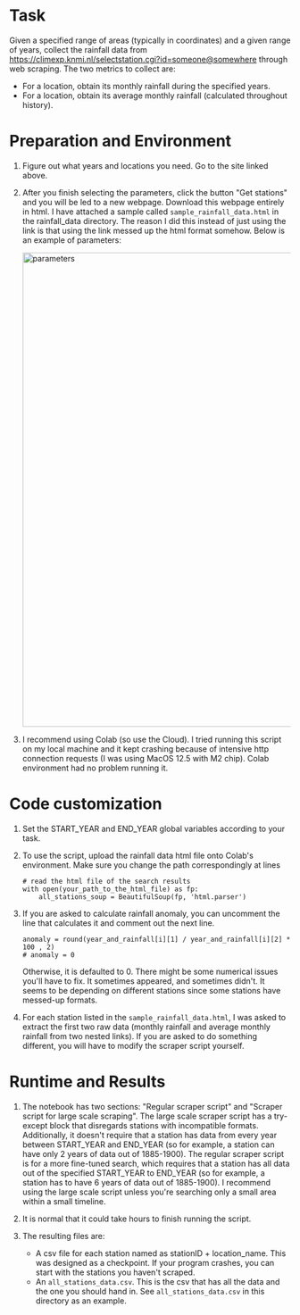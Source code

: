 # Task

Given a specified range of areas (typically in coordinates) and a given range of years, collect the rainfall data from https://climexp.knmi.nl/selectstation.cgi?id=someone@somewhere through web scraping. The two metrics to collect are:

   - For a location, obtain its monthly rainfall during the specified years.
   - For a location, obtain its average monthly rainfall (calculated throughout history).

# Preparation and Environment

1. Figure out what years and locations you need. Go to the site linked above.

2. After you finish selecting the parameters, click the button "Get stations" and you will be led to a new webpage. Download this webpage entirely in html. I have attached a sample called `sample_rainfall_data.html` in the rainfall_data directory. The reason I did this instead of just using the link is that using the link messed up the html format somehow. Below is an example of parameters:

   <img width="850" alt="parameters" src="https://github.com/siennahsu/IOWC-Projects/assets/104809870/9b621b49-d68f-4d06-9e49-9ef7bba718fb">

3. I recommend using Colab (so use the Cloud). I tried running this script on my local machine and it kept crashing because of intensive     http connection requests (I was using MacOS 12.5 with M2 chip). Colab environment had no problem running it.

# Code customization

1. Set the START_YEAR and END_YEAR global variables according to your task.

2. To use the script, upload the rainfall data html file onto Colab's environment. Make sure you change the path correspondingly at lines
   
   ```
   # read the html file of the search results
   with open(your_path_to_the_html_file) as fp:
       all_stations_soup = BeautifulSoup(fp, 'html.parser')
   ```

3. If you are asked to calculate rainfall anomaly, you can uncomment the line that calculates it and comment out the next line. 

   ```
   anomaly = round(year_and_rainfall[i][1] / year_and_rainfall[i][2] * 100 , 2)
   # anomaly = 0
   ```
      Otherwise, it is defaulted to 0. There might be some numerical issues you'll have to fix. It sometimes appeared, and sometimes didn't. It seems to be depending on different stations since some stations have messed-up formats.

4. For each station listed in the `sample_rainfall_data.html`, I was asked to extract the first two raw data (monthly rainfall and average monthly rainfall from two nested links). If you are asked to do something different, you will have to modify the scraper script yourself.


# Runtime and Results

1. The notebook has two sections: "Regular scraper script" and "Scraper script for large scale scraping". The large scale scraper script has a try-except block that disregards stations with incompatible formats. Additionally, it doesn't require that a station has data from every year between START_YEAR and END_YEAR (so for example, a station can have only 2 years of data out of 1885-1900). The regular scraper script is for a more fine-tuned search, which requires that a station has all data out of the specified START_YEAR to END_YEAR (so for example, a station has to have 6 years of data out of 1885-1900). I recommend using the large scale script unless you're searching only a small area within a small timeline.

2. It is normal that it could take hours to finish running the script.
    
3. The resulting files are:
   - A csv file for each station named as stationID + location_name. This was designed as a checkpoint. If your program crashes, you can start with the stations you haven't scraped.
   - An `all_stations_data.csv`. This is the csv that has all the data and the one you should hand in. See `all_stations_data.csv` in this directory as an example.
